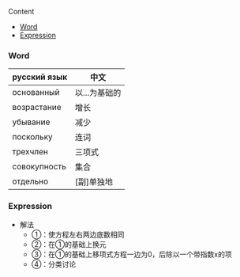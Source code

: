 Content

- [Word](#word)
- [Expression](#expression)

### Word

| русский язык | 中文       |
|--------------|----------|
| основанный   | 以...为基础的 |
| возрастание  | 增长       |
| убывание     | 减少       |
| поскольку    | 连词       |
| трехчлен     | 三项式      |
| совокупность | 集合       |
| отдельно     | [副]单独地   |

### Expression

- 解法
  - ①：使方程左右两边底数相同
  - ②：在①的基础上换元
  - ③：在①的基础上移项式方程一边为0，后除以一个带指数x的项
  - ④：分类讨论